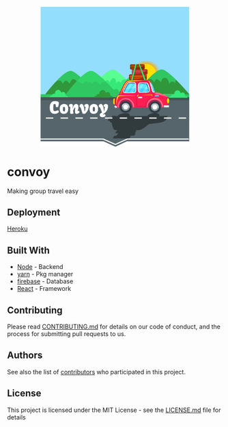 <p align="center">
  <img src="/convoy/public/convoy.png" width="350"/>
</p>

# convoy
Making group travel easy
## Deployment

 <a href="https://www.heroku.com/">Heroku</a> 

## Built With

* [Node](https://nodejs.org/en/) - Backend
* [yarn](https://yarnpkg.com/en/) - Pkg manager
* [firebase](https://firebase.google.com/) - Database
* [React](https://reactjs.org/) - Framework


## Contributing

Please read [CONTRIBUTING.md]() for details on our code of conduct, and the process for submitting pull requests to us.


## Authors

See also the list of [contributors](https://github.com/Jordan-Gilliam/convoy/graphs/contributors) who participated in this project.

## License

This project is licensed under the MIT License - see the [LICENSE.md](LICENSE.md) file for details



